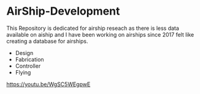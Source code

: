 # AirShip-Development
This Repository is dedicated for airship reseach as there is less data available on aiship and I have been working on airships since
2017 felt like creating a database for airships.
- Design
- Fabrication
- Controller
- Flying

https://youtu.be/WgSC5WEgpwE
